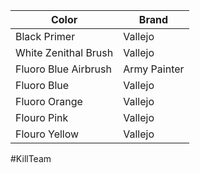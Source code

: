 
| Color                | Brand        |
| -------------------- | ------------ |
| Black Primer         | Vallejo      |
| White Zenithal Brush | Vallejo      |
| Fluoro Blue Airbrush | Army Painter |
| Fluoro Blue          | Vallejo      |
| Fluoro Orange        | Vallejo      |
| Flouro Pink          | Vallejo      |
| Flouro Yellow        | Vallejo      |
#KillTeam 